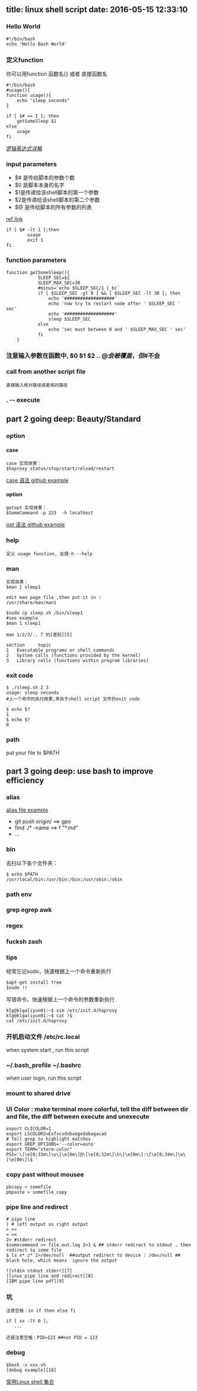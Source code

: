 title: linux shell script
date: 2016-05-15 12:33:10
----

### Hello World

    #!/bin/bash
    echo 'Hello Bash World'

### 定义function
你可以用function 函数名{} 
或者 直接函数名

    #!/bin/bash
    #usage(){
    function usage(){
    	echo "sleep seconds"
    }
    
    if [ $# == 1 ]; then
    	getSomeSleep $1
    else
    	usage
    fi

[逻辑表达式详解][1]


### input parameters

 - $# 是传给脚本的参数个数 
 - $0 是脚本本身的名字 
 - $1是传递给该shell脚本的第一个参数
 - $2是传递给该shell脚本的第二个参数
 - $@ 是传给脚本的所有参数的列表


[ref link][2]
    
    if [ $# -lt 1 ];then
            usage
            exit 1
    fi

### function parameters

    function getSomeSleep(){
                SLEEP_SEC=$1
                SLEEP_MAX_SEC=30
                #minus=`echo $SLEEP_SEC/1 | bc`
                if [ $SLEEP_SEC -gt 0 ] && [ $SLEEP_SEC -lt 30 ]; then
                    echo '###################'
                    echo 'now try to restart node after ' $SLEEP_SEC ' sec'
                    echo '###################'
                    sleep $SLEEP_SEC
                else
                    echo 'sec must between 0 and ' $SLEEP_MAX_SEC ' sec'
                fi  
        }

### 注意输入参数在函数中, $0 $1 $2 .. $@会被覆盖，但$#不会


### call from another script file
    直接输入绝对路径或者相对路径
    
### . -- execute

## part 2 going deep: Beauty/Standard

### option 
#### case
    case 实现效果：
	$haproxy status/stop/start/reload/restart
	
[case 语法 github example][3]
#### option

    getopt 实现效果：
	$SomeCommand -p 223  -h localhost
[opt 语法 github example][4]

### help
    定义 usage function, 处理-h --help
    
### man
    实现效果：
    $man 1 sleep1
    
    edit man page file ,then put it in :
    /usr/share/man/man1
    
    $sudo cp sleep.sh /bin/sleep1
    #see example 
    $man 1 sleep1
    
    man 1/2/3/.. 7 的[差别][5]
    
    section 	topic
	1	Executable programs or shell commands
	2	System calls (functions provided by the kernel)
	3	Library calls (functions within program libraries)

	
### exit code

    $ ./sleep.sh 2 3
    usage: sleep seconds
    #上一个命令的执行效果,来自于shell script 文件的exit code
    
    $ echo $?
    1
    $ echo $?
    0


### path
put your file to $PATH


## part 3 going deep: use bash to improve efficiency

### alias
[alias file example][6]

 - git push origin/ ==> gpo
 - find ./* -name ==> f "*.md"
 - ...

### bin 
去扫以下各个文件夹：

    $ echo $PATH
    /usr/local/bin:/usr/bin:/bin:/usr/sbin:/sbin

### path env

### grep egrep awk 

### regex

### fucksh zash

### tips
 经常忘记sudo，快速根据上一个命令重新执行

    $apt-get install tree
    $sudo !!
    
写错命令，快速根据上一个命令的参数重新执行
    
    klg@klgaliyun01:~$ vim /etc/init.d/haproxy 
    klg@klgaliyun01:~$ cat !$
    cat /etc/init.d/haproxy

### 开机启动文件 /etc/rc.local
when system start , run this script	

### ~/.bash_profile ~/.bashrc
when user login, run this script	

### mount to shared drive

### UI Color : make terminal more colorful, tell the diff between dir and file, the diff between execute and unexecute

	export CLICOLOR=1
	export LSCOLORS=Exfxcxdxbxegedabagacad
	# Tell grep to highlight matches
	export GREP_OPTIONS='--color=auto'
	export TERM="xterm-color"
	PS1='\[\e[0;33m\]\u\[\e[0m\]@\[\e[0;32m\]\h\[\e[0m\]:\[\e[0;34m\]\w\[\e[0m\]\$ '


### copy past without mousee
    pbcopy < somefile
    pbpaste > somefile_copy 

### pipe line and redirect
    # pipe line
    | # left output as right output
    > >>  
    < <<
    2> #stderr redirect 
    $somecommand >> file.out.log 2>1 & ## stderr redirect to stdout , then redirect to some file
    $ ls x* z* 2>/dev/null  ##output redirect to device : /dev/null ## black hole, which means  ignore the output
    
    ![stdin stdout stderr][7]
    [linux pipe line and redirect][8]
    [IBM pipe line pdf][9]
    
    
### 坑
    注意空格：in if then else fi

    if [ xx -lt 0 ];
       ...
    
    还是注意空格：PID=123 ##not PID = 123 
    
### debug
	$bash -x xxx.sh
	[debug example][10]

[常用Linux shell 集合][11]


  [1]: http://www.cnblogs.com/chengmo/archive/2010/10/01/1839942.html
  [2]: http://www.cnblogs.com/no7dw/archive/2010/12/23/1915180.html
  [3]: https://github.com/no7dw/linux-shell/blob/master/case.sh
  [4]: https://github.com/no7dw/linux-shell/blob/master/opt.sh
  [5]: http://www.computerhope.com/unix/uman.htm
  [6]: https://github.com/no7dw/linux-shell/blob/master/.bash_alias
  [7]: http://ryanstutorials.net/linuxtutorial/img/streams.png
  [8]: http://ryanstutorials.net/linuxtutorial/piping.php
  [9]: http://www.ibm.com/developerworks/library/l-lpic1-v3-103-4/l-lpic1-v3-103-4-pdf.pdf
  [10]: http://www.cnblogs.com/no7dw/p/3923657.html
  [11]: https://github.com/no7dw/linux-shell
